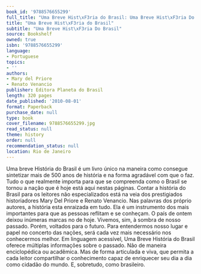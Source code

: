 ```yaml
---
book_id: '9788576655299'
full_title: "Uma Breve Hist\xF3ria do Brasil: Uma Breve Hist\xF3ria Do Brasil"
title: "Uma Breve Hist\xF3ria do Brasil"
subtitle: "Uma Breve Hist\xF3ria Do Brasil"
source: Bookshelf
owned: true
isbn: '9788576655299'
language:
- Portuguese
topics:
- ''
authors:
- Mary del Priore
- Renato Venancio
publisher: Editora Planeta do Brasil
length: 320 pages
date_published: '2010-08-01'
format: Paperback
purchase_date: null
type: book
cover_filename: 9788576655299.jpg
read_status: null
theme: history
order: null
recommendation_status: null
location: Rio de Janeiro
---
```

Uma breve História do Brasil é um livro único na maneira como consegue sintetizar mais de 500 anos de história e na forma agradável com que o faz. Tudo o que realmente importa para que se compreenda como o Brasil se tornou a nação que é hoje está aqui nestas páginas.
Contar a história do Brasil para os leitores não especializados está na veia dos prestigiados historiadores Mary Del Priore e Renato Venancio. Nas palavras dos próprio autores, a história esta enraizada em tudo. Ela é um instrumento dos mais importantes para que as pessoas reflitam e se conheçam. O país de ontem deixou inúmeras marcas no de hoje. Vivemos, sim, à sombra de nosso passado. Porém, voltados para o futuro. Para entendermos nosso lugar e papel no concerto das nações, será cada vez mais necessário nos conhecermos melhor.
Em linguagem acessível, Uma Breve História do Brasil oferece múltiplas informações sobre o passado. Não de maneira enciclopédica ou acadêmica. Mas de forma articulada e viva, que permita a cada leitor compartilhar o conhecimento capaz de enriquecer seu dia a dia como cidadão do mundo. E, sobretudo, como brasileiro.

